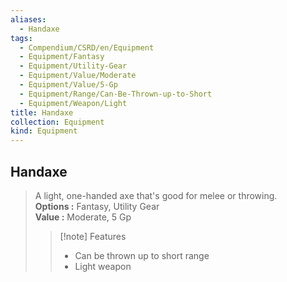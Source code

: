 ```yaml
---
aliases:
  - Handaxe
tags:
  - Compendium/CSRD/en/Equipment
  - Equipment/Fantasy
  - Equipment/Utility-Gear
  - Equipment/Value/Moderate
  - Equipment/Value/5-Gp
  - Equipment/Range/Can-Be-Thrown-up-to-Short
  - Equipment/Weapon/Light
title: Handaxe
collection: Equipment
kind: Equipment
---
```

## Handaxe  
  
>A light, one-handed axe that's good for melee or throwing.  
> **Options :** Fantasy, Utility Gear  
> **Value :** Moderate, 5 Gp  
>>[!note] Features  
>> - Can be thrown up to short range  
>> - Light weapon